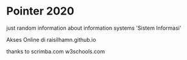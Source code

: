 # Pointer 2020 
just random information about information systems 'Sistem Informasi'

Akses Online di 
raisilhamn.github.io 



thanks to
scrimba.com
w3schools.com
